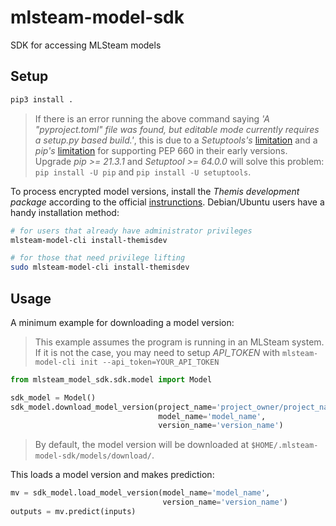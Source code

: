 # mlsteam-model-sdk
SDK for accessing MLSteam models

## Setup

```bash
pip3 install .
```
> If there is an error running the above command saying *'A "pyproject.toml" file was found, but editable mode currently requires a setup.py based build.'*, this is due to a *Setuptools's* [limitation](https://github.com/pypa/setuptools/issues/2816) and a *pip's* [limitation](https://github.com/pypa/pip/pull/8212) for supporting PEP 660 in their early versions. Upgrade *pip >= 21.3.1* and *Setuptool >= 64.0.0* will solve this problem: `pip install -U pip` and `pip install -U setuptools`.

To process encrypted model versions, install the *Themis development package* according to the official [instrunctions](https://docs.cossacklabs.com/themis/languages/python/installation/). Debian/Ubuntu users have a handy installation method:

```bash
# for users that already have administrator privileges
mlsteam-model-cli install-themisdev

# for those that need privilege lifting
sudo mlsteam-model-cli install-themisdev
```

## Usage

A minimum example for downloading a model version:

> This example assumes the program is running in an MLSteam system.
> If it is not the case, you may need to setup *API_TOKEN* with
> `mlsteam-model-cli init --api_token=YOUR_API_TOKEN`

```python
from mlsteam_model_sdk.sdk.model import Model

sdk_model = Model()
sdk_model.download_model_version(project_name='project_owner/project_name',
                                 model_name='model_name',
                                 version_name='version_name')
```

> By default, the model version will be downloaded at `$HOME/.mlsteam-model-sdk/models/download/`.

This loads a model version and makes prediction:

```python
mv = sdk_model.load_model_version(model_name='model_name',
                                  version_name='version_name')
outputs = mv.predict(inputs)
```
